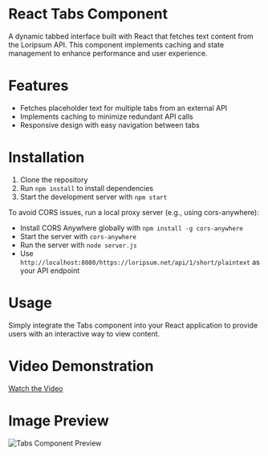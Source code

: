 # React Tabs Component
A dynamic tabbed interface built with React that fetches text content from the Loripsum API. This component implements caching and state management to enhance performance and user experience.

# Features
- Fetches placeholder text for multiple tabs from an external API
- Implements caching to minimize redundant API calls
- Responsive design with easy navigation between tabs

# Installation
1. Clone the repository
2. Run `npm install` to install dependencies
3. Start the development server with `npm start`

To avoid CORS issues, run a local proxy server (e.g., using cors-anywhere):
- Install CORS Anywhere globally with `npm install -g cors-anywhere`
- Start the server with `cors-anywhere` 
- Run the server with `node server.js`
- Use `http://localhost:8080/https://loripsum.net/api/1/short/plaintext` as your API endpoint

# Usage
Simply integrate the Tabs component into your React application to provide users with an interactive way to view content.

# Video Demonstration
[Watch the Video](https://drive.google.com/file/d/1pcf1NxjJQO_LsmFcBSVnYMDEbpUElJJN/view?usp=drive_link)


# Image Preview
![Tabs Component Preview](https://drive.google.com/uc?export=view&id=1u8jbpF1OEHswJtXqilPDHsFVxiMuA-4p)
